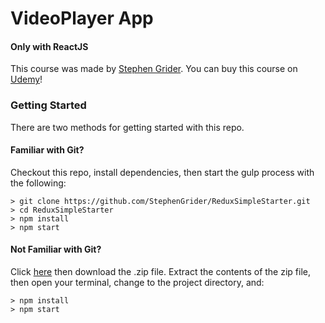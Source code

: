 # VideoPlayer App 
#### Only with ReactJS

This course was made by [Stephen Grider](https://github.com/StephenGrider/ReduxSimpleStarter.git). You can buy this course on [Udemy](https://www.udemy.com/react-redux/)!

### Getting Started

There are two methods for getting started with this repo.

#### Familiar with Git?
Checkout this repo, install dependencies, then start the gulp process with the following:

```
> git clone https://github.com/StephenGrider/ReduxSimpleStarter.git
> cd ReduxSimpleStarter
> npm install
> npm start
```

#### Not Familiar with Git?
Click [here](https://github.com/StephenGrider/ReactStarter/releases) then download the .zip file.  Extract the contents of the zip file, then open your terminal, change to the project directory, and:

```
> npm install
> npm start
```
